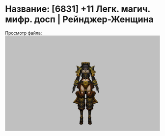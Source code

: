 # Название: [6831] +11 Легк. магич. мифр. досп | Рейнджер-Женщина

Просмотр файла:
![p030023.png](p030023.png)